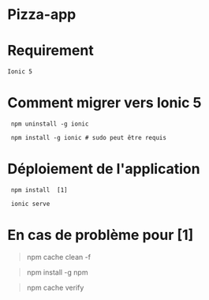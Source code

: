 # Pizza-app

# Requirement

 ``` Ionic 5 ```

# Comment migrer vers Ionic 5
```
 npm uninstall -g ionic

 npm install -g ionic # sudo peut être requis 
 ```

# Déploiement de l'application
```
 npm install  [1]

 ionic serve
```
# En cas de problème pour [1]

> npm cache clean -f

> npm install -g npm

> npm cache verify
